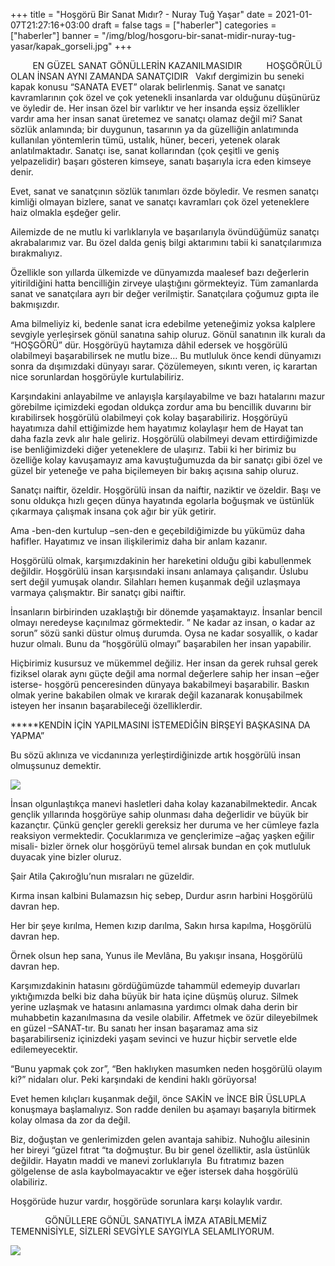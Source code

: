 +++
title = "Hoşgörü Bir Sanat Mıdır? - Nuray Tuğ Yaşar"
date = 2021-01-07T21:27:16+03:00 
draft = false
tags = ["haberler"]
categories = ["haberler"]
banner = "/img/blog/hosgoru-bir-sanat-midir-nuray-tug-yasar/kapak_gorseli.jpg"
+++

         EN GÜZEL SANAT GÖNÜLLERİN KAZANILMASIDIR
         HOŞGÖRÜLÜ OLAN İNSAN AYNI ZAMANDA SANATÇIDIR
 
Vakıf dergimizin bu seneki kapak konusu “SANATA EVET” olarak belirlenmiş.
Sanat ve sanatçı kavramlarının çok özel ve çok yetenekli insanlarda var olduğunu düşünürüz ve öyledir de. Her insan özel bir varlıktır ve her insanda eşsiz özellikler vardır ama her insan sanat üretemez ve sanatçı olamaz değil mi?
Sanat sözlük anlamında; bir duygunun, tasarının ya da güzelliğin anlatımında kullanılan yöntemlerin tümü, ustalık, hüner, beceri, yetenek olarak anlatılmaktadır.
Sanatçı ise, sanat kollarından (çok çeşitli ve geniş yelpazelidir) başarı gösteren kimseye, sanatı başarıyla icra eden kimseye denir.

Evet, sanat ve sanatçının sözlük tanımları özde böyledir.
Ve resmen sanatçı kimliği olmayan bizlere, sanat ve sanatçı kavramları çok özel yeteneklere haiz olmakla eşdeğer gelir.

Ailemizde de ne mutlu ki varlıklarıyla ve başarılarıyla övündüğümüz sanatçı akrabalarımız var. Bu özel dalda geniş bilgi aktarımını tabii ki sanatçılarımıza bırakmalıyız.

Özellikle son yıllarda ülkemizde ve dünyamızda maalesef bazı değerlerin yitirildiğini hatta bencilliğin zirveye ulaştığını görmekteyiz. Tüm zamanlarda sanat ve sanatçılara ayrı bir değer verilmiştir. Sanatçılara çoğumuz gıpta ile bakmışızdır.

Ama bilmeliyiz ki, bedenle sanat icra edebilme yeteneğimiz yoksa kalplere sevgiyle yerleşirsek gönül sanatına sahip oluruz.
Gönül sanatının ilk kuralı da “HOŞGÖRÜ” dür. Hoşgörüyü haytamıza dâhil edersek ve hoşgörülü olabilmeyi başarabilirsek ne mutlu bize… Bu mutluluk önce kendi dünyamızı sonra da dışımızdaki dünyayı sarar. Çözülemeyen, sıkıntı veren, iç karartan nice sorunlardan hoşgörüyle kurtulabiliriz.










Karşındakini anlayabilme ve anlayışla karşılayabilme ve bazı hatalarını mazur görebilme içimizdeki egodan oldukça zordur ama bu bencillik duvarını bir kırabilirsek hoşgörülü olabilmeyi çok kolay başarabiliriz. Hoşgörüyü hayatımıza dahil ettiğimizde hem hayatımız kolaylaşır hem de Hayat tan daha fazla zevk alır hale geliriz. Hoşgörülü olabilmeyi devam ettirdiğimizde ise benliğimizdeki diğer yeteneklere de ulaşırız.
Tabii ki her birimiz bu özelliğe kolay kavuşamayız ama kavuştuğumuzda da bir sanatçı gibi özel ve güzel bir yeteneğe ve paha biçilemeyen bir bakış açısına sahip oluruz.

Sanatçı naiftir, özeldir. Hoşgörülü insan da naiftir, naziktir ve özeldir.
Başı ve sonu oldukça hızlı geçen dünya hayatında egolarla boğuşmak ve üstünlük çıkarmaya çalışmak insana çok ağır bir yük getirir.

Ama -ben-den kurtulup –sen-den e geçebildiğimizde bu yükümüz daha hafifler. Hayatımız ve insan ilişkilerimiz daha bir anlam kazanır.

Hoşgörülü olmak, karşımızdakinin her hareketini olduğu gibi kabullenmek değildir. Hoşgörülü insan karşısındaki insanı anlamaya çalışandır. Üslubu sert değil yumuşak olandır. Silahları hemen kuşanmak değil uzlaşmaya varmaya çalışmaktır. Bir sanatçı gibi naiftir.

İnsanların birbirinden uzaklaştığı bir dönemde yaşamaktayız. İnsanlar bencil olmayı neredeyse kaçınılmaz görmektedir.
” Ne kadar az insan, o kadar az sorun” sözü sanki düstur olmuş durumda. Oysa ne kadar sosyallik, o kadar huzur olmalı. Bunu da “hoşgörülü olmayı” başarabilen her insan yapabilir.

Hiçbirimiz kusursuz ve mükemmel değiliz. Her insan da gerek ruhsal gerek fiziksel olarak aynı güçte değil ama normal değerlere sahip her insan –eğer isterse- hoşgörü penceresinden dünyaya bakabilmeyi başarabilir. Baskın olmak yerine bakabilen olmak ve kırarak değil kazanarak konuşabilmek isteyen her insanın başarabileceği özelliklerdir.

*****KENDİN İÇİN YAPILMASINI İSTEMEDİĞİN BİRŞEYİ BAŞKASINA DA YAPMA”

Bu sözü aklınıza ve vicdanınıza yerleştirdiğinizde artık hoşgörülü insan olmuşsunuz demektir.

![](/img/blog/hosgoru-bir-sanat-midir-nuray-tug-yasar/gorsel02.jpg)




İnsan olgunlaştıkça manevi hasletleri daha kolay kazanabilmektedir.
Ancak gençlik yıllarında hoşgörüye sahip olunması daha değerlidir ve büyük bir kazançtır. Çünkü gençler gerekli gereksiz her duruma ve her cümleye fazla reaksiyon vermektedir. Çocuklarımıza ve gençlerimize –ağaç yaşken eğilir misali- bizler örnek olur hoşgörüyü temel alırsak bundan en çok mutluluk duyacak yine bizler oluruz. 



Şair Atila Çakıroğlu’nun mısraları ne güzeldir.

Kırma insan kalbini
Bulamazsın hiç sebep,
Durdur asrın harbini
Hoşgörülü davran hep.

Her bir şeye kırılma,
Hemen kızıp darılma,
Sakın hırsa kapılma,
Hoşgörülü davran hep.

Örnek olsun hep sana,
Yunus ile Mevlâna,
Bu yakışır insana,
Hoşgörülü davran hep.

Karşımızdakinin hatasını gördüğümüzde tahammül edemeyip duvarları yıktığımızda belki biz daha büyük bir hata içine düşmüş oluruz. Silmek yerine uzlaşmak ve hatasını anlamasına yardımcı olmak daha derin bir muhabbetin kazanılmasına da vesile olabilir.
Affetmek ve özür dileyebilmek en güzel –SANAT-tır. Bu sanatı her insan başaramaz ama siz başarabilirseniz içinizdeki yaşam sevinci ve huzur hiçbir servetle elde edilemeyecektir.

“Bunu yapmak çok zor”, “Ben haklıyken masumken neden hoşgörülü olayım ki?” nidaları olur. Peki karşındaki de kendini haklı görüyorsa!

Evet hemen kılıçları kuşanmak değil, önce SAKİN ve İNCE BİR ÜSLUPLA konuşmaya başlamalıyız. Son radde denilen bu aşamayı başarıyla bitirmek kolay olmasa da zor da değil.

Biz, doğuştan ve genlerimizden gelen avantaja sahibiz.
Nuhoğlu ailesinin her bireyi “güzel fıtrat “ta doğmuştur. Bu bir genel özelliktir, asla üstünlük değildir. Hayatın maddi ve manevi zorluklarıyla 
Bu fıtratımız bazen gölgelense de asla kaybolmayacaktır ve eğer istersek daha hoşgörülü olabiliriz.

Hoşgörüde huzur vardır, hoşgörüde sorunlara karşı kolaylık vardır.

              GÖNÜLLERE GÖNÜL SANATIYLA İMZA ATABİLMEMİZ TEMENNİSİYLE, SİZLERİ SEVGİYLE SAYGIYLA SELAMLIYORUM.

![](/img/blog/hosgoru-bir-sanat-midir-nuray-tug-yasar/gorsel03.jpg)
